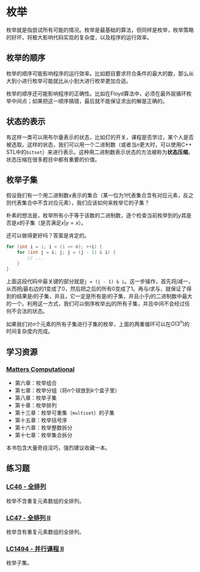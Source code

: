# 枚举

枚举就是指尝试所有可能的情况。枚举是最基础的算法，但同样是枚举，枚举策略的好坏，将极大影响代码实现的复杂度，以及程序的运行效率。

## 枚举的顺序

枚举的顺序可能影响程序的运行效率。比如题目要求符合条件的最大的数，那么从大到小进行枚举可能就比从小到大进行枚举更加合适。

枚举的顺序还可能影响程序的正确性。比如在Floyd算法中，必须在最外层循环枚举中间点；如果把这一顺序搞错，最后就不能保证求出的解是正确的。

## 状态的表示

有这样一类可以用布尔量表示的状态，比如灯的开关，课程是否学过，某个人是否被选取。这样的状态，我们可以用一个二进制数（或者当$n$更大时，可以使用C++ STL中的`bitset`）来进行表示。这种用二进制数表示状态的方法被称为**状态压缩**。状态压缩在很多题目中都有重要的价值。

## 枚举子集

假设我们有一个用二进制数$x$表示的集合（某一位为$1$代表集合含有对应元素，反之则代表集合中不含对应元素），我们应该如何来枚举它的子集？

朴素的想法是，枚举所有小于等于该数的二进制数，逐个检查当前枚举到的$y$其是否是$x$的子集（是否满足$x|y=x$）。

还可以做得更好吗？答案是肯定的。

```cpp
for (int i = 1; i < (1 << n); ++i) {
    for (int j = i; j; j = (j - 1) & i) {
        // ...
    }
}
```

上面这段代码中最关键的部分就是`j = (j - 1) & i`。这一步操作，首先将$j$减一，从而把$j$最右边的$1$变成了$0$，然后把之后的所有$0$变成了$1$。再与$i$求与，就保证了得到的结果是$i$的子集，并且，它一定是所有是$i$的子集，并且小于$j$的二进制数中最大的一个。利用这一方式，我们可以倒序枚举出$j$的所有子集，并且中间不会经过任何不合法的状态。

如果我们对$n$个元素的所有子集进行子集的枚举，上面的两重循环可以在$O(3^n)$的时间复杂度内完成。

## 学习资源

### [Matters Computational](https://www.springer.com/gp/book/9783642147630)

- 第六章：枚举组合
- 第七章：枚举分组（将$n$个球放到$k$个盒子里）
- 第八章：枚举子集
- 第十章：枚举排列
- 第十三章：枚举可重集（`multiset`）的子集
- 第十五章：枚举括号序
- 第十六章：枚举整数拆分
- 第十七章：枚举集合拆分

本书包含大量奇技淫巧，强烈建议收藏一本。

## 练习题

### [LC46 - 全排列](https://leetcode-cn.com/problems/permutations/)

枚举不含重复元素数组的全排列。

### [LC47 - 全排列 II](https://leetcode-cn.com/problems/permutations-ii/)

枚举含有重复元素数组的全排列。

### [LC1494 - 并行课程 II](https://leetcode-cn.com/problems/parallel-courses-ii/) 

枚举子集。
